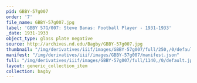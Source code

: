 ```yaml
---
pid: GBBY-57g007
order: '7'
file_name: GBBY-57g007.jpg
label: 'GBBY 57G/007: Steve Banas: Football Player - 1931-1933'
_date: 1931-1933
object_type: glass plate negative
source: http://archives.nd.edu/Bagby/GBBY-57g007.jpg
thumbnail: "/img/derivatives/iiif/images/GBBY-57g007/full/250,/0/default.jpg"
manifest: "/img/derivatives/iiif/images/GBBY-57g007/manifest.json"
full: "/img/derivatives/iiif/images/GBBY-57g007/full/1140,/0/default.jpg"
layout: generic_collection_item
collection: bagby
---
```

